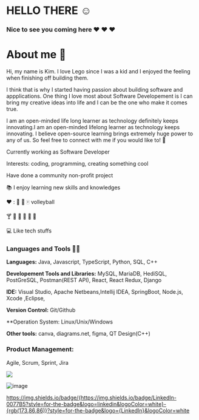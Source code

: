 # HELLO THERE  :relaxed:

### Nice to see you coming here :heart: :heart: :heart:

# About me :girl:

Hi, my name is Kim. I love Lego since I was a kid and I enjoyed the feeling when finishing off building them.

I think that is why I started having passion about building software and appplications. One thing I love most about Software Developement is I can bring my creative ideas into life and I can be the one who make it comes true. 

I am an open-minded life long learner as technology definitely keeps innovating.I am an open-minded lifelong learner as technology keeps innovating.  I believe open-source learning brings extremely huge power to any of us. So feel free to connect with me if you would like to!  :sparkling_heart:


Currently working as Software Developer

Interests: coding, programming, creating something cool 

Have done a community non-profit project 


📚 I enjoy learning new skills and knowledges

:hearts: :  :bicyclist: :tennis: :mahjong: volleyball 
    
:cocktail: :sushi: :egg: :egg: :cherries: :strawberry:

💻 Like tech stuffs


### Languages and Tools ✍🏻


**Languages:** Java, Javascript, TypeScript, Python, SQL, C++ 

**Developement Tools and Libraries:**  MySQL, MariaDB, HediSQL, PostGreSQL, Postman(REST API), React, React Redux, Django

**IDE:**   Visual Studio, Apache Netbeans,Intellij IDEA, SpringBoot, Node.js, Xcode ,Eclipse, 

**Version Control:** Git/Github

**Operation System: Linux/Unix/Windows

**Other tools:** canva, diagrams.net, figma, QT Design(C++)

### Product Management: 
Agile, Scrum, Sprint, Jira



<img src="{https://img.shields.io/badge/LinkedIn-0077B5?style=for-the-badge&logo=linkedin&logoColor=white}" />




![image]({https://img.shields.io/badge/LinkedIn-0077B5?style=for-the-badge&logo=linkedin&logoColor=white})

https://img.shields.io/badge/{https://img.shields.io/badge/LinkedIn-0077B5?style=for-the-badge&logo=linkedin&logoColor=white}-{rgb(173,86,86)}?style=for-the-badge&logo={LinkedIn}&logoColor=white
